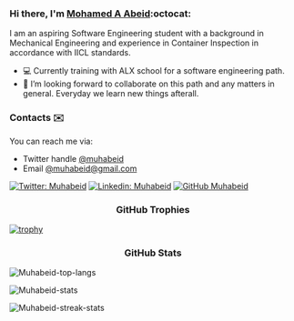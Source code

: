 ### Hi there, I'm [Mohamed A Abeid](https://www.linkedin.com/in/muhabeid/):octocat:

I am an aspiring Software Engineering student with a background in Mechanical Engineering and experience in Container Inspection in accordance with IICL standards. 

- :computer: Currently training with ALX school for a software engineering path. 
- 💞️ I’m looking forward to collaborate on this path and any matters in general. Everyday we learn new things afterall.

### Contacts :envelope:
You can reach me via: 
  - Twitter handle [@muhabeid](https://twitter.com/muhabeid)  
  - Email [@muhabeid@gmail.com](mailto:muhabeid@gmail.com)

[![Twitter: Muhabeid](https://img.shields.io/twitter/follow/muhabeid?style=social)](https://twitter.com/muhabeid)
[![Linkedin: Muhabeid](https://img.shields.io/badge/-muhabeid-blue?style=flat-square&logo=Linkedin&logoColor=white&link=https://www.linkedin.com/in/muhabeid/)](https://www.linkedin.com/in/muhabeid/)
[![GitHub Muhabeid](https://img.shields.io/github/followers/muhabeid?label=follow&style=social)](https://github.com/muhabeid)

<h3 align="center">GitHub Trophies</h3>

[![trophy](https://github-profile-trophy.vercel.app/?username=muhabeid&theme=onedark)](https://github.com/muhabeid/github-profile-trophy)

<h3 align="center">GitHub Stats</h3>

<img src="https://github-readme-stats.vercel.app/api/top-langs?username=muhabeid&layout=compact&langs_count=7&theme=slateorange&title_color=e3bb18&icon_color=e3bb18&bg_color=151515&border_color=323232" alt="Muhabeid-top-langs" /></p>

<img src="https://github-readme-stats.vercel.app/api?username=muhabeid&show_icons=true&count_private=true&theme=slateorange&title_color=e3bb18&icon_color=e3bb18&bg_color=151515&border_color=323232" alt="Muhabeid-stats" /></p>

<img src="https://github-readme-streak-stats.herokuapp.com/?user=muhabeid&theme=dark&ring=e3bb18&fire=e3bb18&currStreakLabel=e3bb18&border=323232" alt="Muhabeid-streak-stats" /></p>

<!---
muhabeid/muhabeid is a ✨ special ✨ repository because its `README.md` (this file) appears on your GitHub profile.
You can click the Preview link to take a look at your changes.
--->
